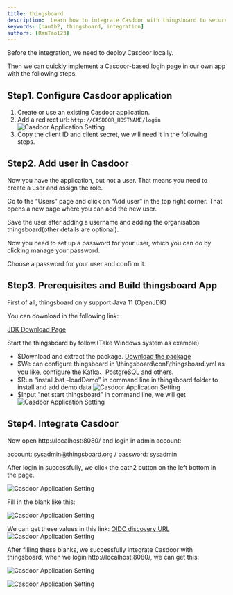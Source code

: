 ```yaml
---
title: thingsboard
description:  Learn how to integrate Casdoor with thingsboard to secure your applications
keywords: [oauth2, thingsboard, integration]
authors: [RanTao123]
---
```


Before the integration, we need to deploy Casdoor locally.

Then we can quickly implement a Casdoor-based login page in our own app with the following steps.

## Step1. Configure Casdoor application

1. Create or use an existing Casdoor application.
2. Add a redirect url: `http://CASDOOR_HOSTNAME/login`
   ![Casdoor Application Setting](/img/integration/java/thingsboard/cas.png)
3. Copy the client ID and client secret, we will need it in the following steps.

## Step2. Add user in Casdoor

Now you have the application, but not a user. That means you need to create a user and assign the role.

Go to the “Users” page and click on “Add user” in the top right corner. That opens a new page where you can add the new user.

Save the user after adding a username and adding the organisation thingsboard(other details are optional).

Now you need to set up a password for your user, which you can do by clicking manage your password.

Choose a password for your user and confirm it.

## Step3. Prerequisites and Build thingsboard App

First of all, thingsboard only support Java 11 (OpenJDK)

You can download in the following link:

[JDK Download Page](https://adoptium.net/zh-CN/)

Start the thingsboard by follow.(Take Windows system as example)

* $Download and extract the package. [Download the package](https://github.com/thingsboard/thingsboard/releases/download/v3.5/thingsboard-windows-3.5.zip)
* $We can configure thingsboard in \thingsboard\conf\thingsboard.yml as you like, configure the Kafka、PostgreSQL and others.
* $Run “install.bat –loadDemo” in command line in thingsboard folder to install and add demo data
  ![Casdoor Application Setting](/img/integration/java/thingsboard/img_5.png)
* $Input "net start thingsboard" in command line, we will get
  ![Casdoor Application Setting](/img/integration/java/thingsboard/img_4.png)

## Step4. Integrate Casdoor

Now open http://localhost:8080/ and login in admin account:

account: sysadmin@thingsboard.org / password: sysadmin

After login in successfully, we click the oath2 button on the left bottom in the page.

![Casdoor Application Setting](/img/integration/java/thingsboard/img_3.png)

Fill in the blank like this:

![Casdoor Application Setting](/img/integration/java/thingsboard/img_2.png)

We can get these values in this link:
[OIDC discovery URL](https://casdoor.org/docs/how-to-connect/oidc-client#oidc-discovery/)
![Casdoor Application Setting](/img/integration/java/thingsboard/img_1.png)

After filling these blanks, we successfully integrate Casdoor with thingsboard, when we login http://localhost:8080/, we can get this:

![Casdoor Application Setting](/img/integration/java/thingsboard/img.png)

![Casdoor Application Setting](/img/integration/java/thingsboard/integrate.gif)
